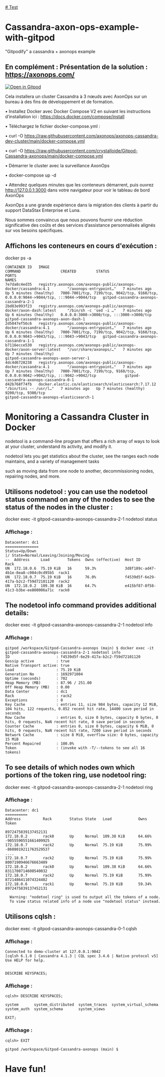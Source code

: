 [# Test](https://gitpod.io/workspaces)

# Cassandra-axon-ops-example-with-gitpod

"Gitpodify" a cassandra + axonops example

## En complément : Présentation de la solution : https://axonops.com/

[![Open in Gitpod](https://gitpod.io/button/open-in-gitpod.svg)](https://gitpod.io/#https://github.com/crystalloide/Gitpod-Cassandra-axonops)

Cela installera un cluster Cassandra à 3 nœuds avec AxonOps sur un bureau à des fins de développement et de formation. 

•	Installez Docker avec Docker Compose V2 en suivant les instructions d’installation ici : https://docs.docker.com/compose/install

•	Téléchargez le fichier docker-compose.yml :

•	curl -O https://raw.githubusercontent.com/axonops/axonops-cassandra-dev-cluster/main/docker-compose.yml

•	curl -O https://raw.githubusercontent.com/crystalloide/Gitpod-Cassandra-axonops/main/docker-compose.yml

•	Démarrer le cluster avec la surveillance AxonOps

•	docker-compose up -d

•	Attendez quelques minutes que les conteneurs démarrent, puis ouvrez http://127.0.0.1:3000 dans votre navigateur pour voir le tableau de bord AxonOps

AxonOps a une grande expérience dans la migration des clients à partir du support DataStax Enterprise et Luna. 

Nous sommes convaincus que nous pouvons fournir une réduction significative des coûts et des services d’assistance personnalisés alignés sur vos besoins spécifiques.


## Affichons les conteneurs en cours d'exécution : 
docker ps -a 

    CONTAINER ID   IMAGE                                                                   COMMAND                  CREATED         STATUS                   PORTS                                                                                    NAMES
    7e7da8c4ed35   registry.axonops.com/axonops-public/axonops-docker/cassandra:4.1        "/axonops-entrypoint…"   7 minutes ago   Up 5 minutes (healthy)   7000-7001/tcp, 7199/tcp, 9042/tcp, 9160/tcp, 0.0.0.0:9044->9044/tcp, :::9044->9044/tcp   gitpod-cassandra-axonops-cassandra-2-1
    2bd83e993f23   registry.axonops.com/axonops-public/axonops-docker/axon-dash:latest     "/bin/sh -c 'sed -i …"   7 minutes ago   Up 6 minutes (healthy)   0.0.0.0:3000->3000/tcp, :::3000->3000/tcp                                                gitpod-cassandra-axonops-axon-dash-1
    2d5047ef56c6   registry.axonops.com/axonops-public/axonops-docker/cassandra:4.1        "/axonops-entrypoint…"   7 minutes ago   Up 6 minutes (healthy)   7000-7001/tcp, 7199/tcp, 9042/tcp, 9160/tcp, 0.0.0.0:9043->9043/tcp, :::9043->9043/tcp   gitpod-cassandra-axonops-cassandra-1-1
    b7116ecce530   registry.axonops.com/axonops-public/axonops-docker/axon-server:latest   "/usr/share/axonops/…"   7 minutes ago   Up 7 minutes (healthy)                                                                                            gitpod-cassandra-axonops-axon-server-1
    4dc4d6728238   registry.axonops.com/axonops-public/axonops-docker/cassandra:4.1        "/axonops-entrypoint…"   7 minutes ago   Up 7 minutes (healthy)   7000-7001/tcp, 7199/tcp, 9160/tcp, 0.0.0.0:9042->9042/tcp, :::9042->9042/tcp             gitpod-cassandra-axonops-cassandra-0-1
    d42b768f74fb   docker.elastic.co/elasticsearch/elasticsearch:7.17.12                   "/bin/tini -- /usr/l…"   7 minutes ago   Up 7 minutes (healthy)   9200/tcp, 9300/tcp                                                                       gitpod-cassandra-axonops-elasticsearch-1


# Monitoring a Cassandra Cluster in Docker

nodetool is a command-line program that offers a rich array of ways to look at your cluster, understand its activity, and modify it. 

nodetool lets you get statistics about the cluster, see the ranges each node maintains, and a variety of management tasks 

such as moving data from one node to another, decommissioning nodes, repairing nodes, and more.

## Utilisons nodetool :  you can use the nodetool status command on any of the nodes to see the status of the nodes in the cluster : 

docker exec -it gitpod-cassandra-axonops-cassandra-2-1 nodetool status

### Affichage :
    Datacenter: dc1
    ===============
    Status=Up/Down
    |/ State=Normal/Leaving/Joining/Moving
    --  Address     Load        Tokens  Owns (effective)  Host ID                               Rack 
    UN  172.18.0.6  75.19 KiB   16      59.3%             3d8f189c-ad47-4b1e-8ea8-c004c0cd95b5  rack1
    UN  172.18.0.7  75.19 KiB   16      76.0%             f4539d5f-6e29-417a-b2c2-f59d72101120  rack2
    UN  172.18.0.2  109.38 KiB  16      64.7%             e415bf87-8f58-41c3-b3be-ee800006a71c  rack0


## The nodetool info command provides additional details:

docker exec -it gitpod-cassandra-axonops-cassandra-2-1 nodetool info

### Affichage :
    gitpod /workspace/Gitpod-Cassandra-axonops (main) $ docker exec -it gitpod-cassandra-axonops-cassandra-2-1 nodetool info
    ID                     : f4539d5f-6e29-417a-b2c2-f59d72101120
    Gossip active          : true
    Native Transport active: true
    Load                   : 75.19 KiB
    Generation No          : 1692971004
    Uptime (seconds)       : 702
    Heap Memory (MB)       : 87.96 / 251.00
    Off Heap Memory (MB)   : 0.00
    Data Center            : dc1
    Rack                   : rack2
    Exceptions             : 0
    Key Cache              : entries 11, size 984 bytes, capacity 12 MiB, 104 hits, 122 requests, 0.852 recent hit rate, 14400 save period in seconds
    Row Cache              : entries 0, size 0 bytes, capacity 0 bytes, 0 hits, 0 requests, NaN recent hit rate, 0 save period in seconds
    Counter Cache          : entries 0, size 0 bytes, capacity 6 MiB, 0 hits, 0 requests, NaN recent hit rate, 7200 save period in seconds
    Network Cache          : size 8 MiB, overflow size: 0 bytes, capacity 15 MiB
    Percent Repaired       : 100.0%
    Token                  : (invoke with -T/--tokens to see all 16 tokens)


## To see details of which nodes own which portions of the token ring, use nodetool ring:

docker exec -it gitpod-cassandra-axonops-cassandra-2-1 nodetool ring

### Affichage : 
    Datacenter: dc1
    ==========
    Address          Rack        Status State   Load            Owns                Token                                       
                                                                                    8972475839137452131                         
    172.18.0.2       rack0       Up     Normal  109.38 KiB      64.66%              -9055590551661409925                        
    172.18.0.7       rack2       Up     Normal  75.19 KiB       75.99%              -8608019211763529537                        
    ....                      
    172.18.0.7       rack2       Up     Normal  75.19 KiB       75.99%              8007190946676663489                         
    172.18.0.2       rack0       Up     Normal  109.38 KiB      64.66%              8311780714600540032                         
    172.18.0.7       rack2       Up     Normal  75.19 KiB       75.99%              8721486411074324482                         
    172.18.0.6       rack1       Up     Normal  75.19 KiB       59.34%              8972475839137452131                         

      Warning: "nodetool ring" is used to output all the tokens of a node.
      To view status related info of a node use "nodetool status" instead.
  

## Utilisons cqlsh :  

docker exec -it gitpod-cassandra-axonops-cassandra-0-1 cqlsh


### Affichage : 

    Connected to demo-cluster at 127.0.0.1:9042
    [cqlsh 6.1.0 | Cassandra 4.1.3 | CQL spec 3.4.6 | Native protocol v5]
    Use HELP for help.


    DESCRIBE KEYSPACES;

### Affichage : 

    cqlsh> DESCRIBE KEYSPACES;

    system       system_distributed  system_traces  system_virtual_schema
    system_auth  system_schema       system_views 
    
    EXIT;
    
### Affichage : 
    cqlsh> EXIT
    
    gitpod /workspace/Gitpod-Cassandra-axonops (main) $ 
    

# Have fun!



